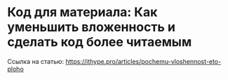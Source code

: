 # Код для материала: Как уменьшить вложенность и сделать код более читаемым

Ссылка на статью: https://ithype.pro/articles/pochemu-vloshennost-eto-ploho

